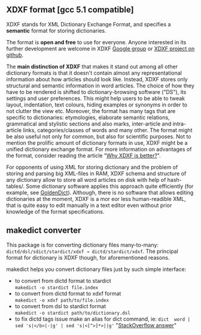 ## XDXF format [gcc 5.1 compatible]
XDXF stands for XML Dictionary Exchange Format, and specifies a **semantic** format for storing dictionaries.

The format is **open and free** to use for everyone. Anyone interested in its further development are welcome in XDXF [Google group](https://groups.google.com/forum/#!forum/xdxf-format) or [XDXF project on github](https://github.com/soshial/xdxf_makedict/).

The **main distinction of XDXF** that makes it stand out among all other dictionary formats is that it doesn't contain almost any representational information about how articles should look like.
Instead, XDXF stores only structural and semantic information in word articles.
The choice of how they have to be rendered is shifted to dictionary-browsing software ("DS"), its settings and user preferences. This might help users to be able to tweak layout, indentation, text colours, hiding examples or synonyms in order to not clutter the view etc.
Moreover, the format has many tags that are specific to dictionaries: etymologies, elaborate semantic relations, grammatical and stylistic sections and also marks, inter-article and intra-article links, categories/classes of words and many other. The format might be also useful not only for common, but also for scientific purposes. Not to mention the prolific amount of dictionary formats in use, XDXF might be a unified dictionary exchange format.
For more information on advantages of the format, consider reading the article "[Why XDXF is better?](https://github.com/soshial/xdxf_makedict/wiki/Why-is-XDXF-better%3F)". 

For opponents of using XML for storing dictionary and the problem of storing and parsing big XML-files in RAM, XDXF schema and structure of any dictionary allow to store all word articles on disk with help of hash-tables/. Some dictionary software applies this approach quite efficiently (for example, see [GoldenDict](http://goldendict.org/)).
Although, there is no software that allows editing dictionaries at the moment, XDXF is a mor eor less human-readible XML, that is quite easy to edit manually in a text editor even without prior knowledge of the format specifications.

## makedict converter
This package is for converting dictionary files many-to-many: `dictd/dsl/sdict/stardict/xdxf → dictd/stardict/xdxf`. The principal format for dictionary is XDXF though, for aforementioned reasons.

makedict helps you convert dictionary files just by such simple interface:  
* to convert from dictd format to stardict  
`makedict -o stardict file.index`  
* to convert from dictd format to xdxf format  
`makedict -o xdxf path/to/file.index`  
* to convert from dsl to stardict format  
`makedict -o stardict path/to/dictionary.dsl`  
* to fix dictd tags issue make an alias for dict command, ie:
`dict  word | sed 's|</b>|-|g' | sed 's|<[^>]*>||g'` "[StackOverflow answer](http://stackoverflow.com/questions/12719128/remove-replace-html-tags-in-bash/12719155#12719155)"
